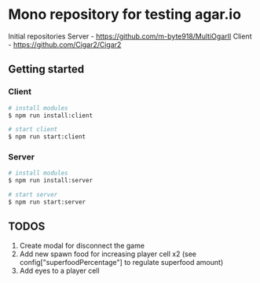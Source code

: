 # Mono repository for testing agar.io

Initial repositories
Server - <https://github.com/m-byte918/MultiOgarII>
Client - <https://github.com/Cigar2/Cigar2>

## Getting started

### Client

```BASH
# install modules
$ npm run install:client

# start client
$ npm run start:client
```

### Server

```BASH
# install modules
$ npm run install:server

# start server
$ npm run start:server
```

## TODOS

1. Create modal for disconnect the game
2. Add new spawn food for increasing player cell x2
    (see config["superfoodPercentage"] to regulate superfood amount)
3. Add eyes to a player cell
